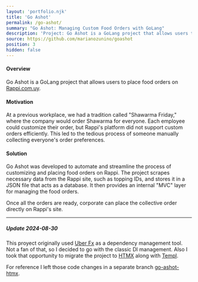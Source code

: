 ```yaml
---
layout: 'portfolio.njk'
title: 'Go Ashot'
permalink: /go-ashot/
summary: "Go Ashot: Managing Custom Food Orders with GoLang"
description: 'Project: Go Ashot is a GoLang project that allows users to place food orders on Rappi.com.uy'
source: https://github.com/marianozunino/goashot
position: 3
hidden: false
---
```

#### Overview

Go Ashot is a GoLang project that allows users to place food orders on [Rappi.com.uy](https://www.rappi.com.uy/).

#### Motivation

At a previous workplace, we had a tradition called "Shawarma Friday," where the company would order Shawarma for everyone. Each employee could customize their order, but Rappi's platform did not support custom orders efficiently. This led to the tedious process of someone manually collecting everyone's order preferences.

#### Solution

Go Ashot was developed to automate and streamline the process of customizing and placing food orders on Rappi. The project scrapes necessary data from the Rappi site, such as topping IDs, and stores it in a JSON file that acts as a database. It then provides an internal "MVC" layer for managing the food orders.

Once all the orders are ready, corporate can place the collective order directly on Rappi's site.

---
#####  Update 2024-08-30

This proyect originally used [Uber Fx](https://github.com/uber-go/fx) as a dependency management tool. Not a fan of that, so I decided to go with the
classic DI management. Also I took that opportunity to migrate the project to [HTMX](https://github.com/bigskysoftware/htmx) along with [Templ](https://github.com/a-h/templ).

For reference I left those code changes in a separate branch [go-ashot-htmx](https://github.com/marianozunino/goashot/tree/htmx).

